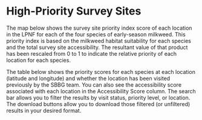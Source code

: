 # <i class="fa-solid fa-magnifying-glass-location"></i>     High-Priority Survey Sites 


The map below shows the survey site priority index score of each location in the LPNF for each of the four species of early-season milkweed. This priority index is based on the milkweed habitat suitability for each species and the total survey site accessibility. The resultant value of that product has been rescaled from 0 to 1 to indicate the relative priority of each location for each species. 

The table below shows the priority scores for each species at each location (latitude and longitude) and whether the location has been visited previously by the SBBG team. You can also see the accessibility score associated with each location in the Accessibility Score column. 
The search bar allows you to filter the results by visit status, priority level, or location. 
The download buttons allow you to download those filtered (or unfiltered) results in your desired format. 


